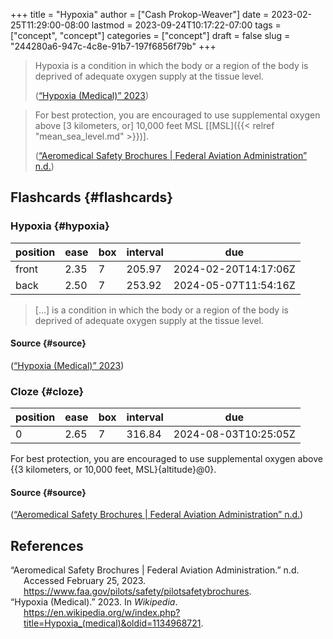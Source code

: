 +++
title = "Hypoxia"
author = ["Cash Prokop-Weaver"]
date = 2023-02-25T11:29:00-08:00
lastmod = 2023-09-24T10:17:22-07:00
tags = ["concept", "concept"]
categories = ["concept"]
draft = false
slug = "244280a6-947c-4c8e-91b7-197f6856f79b"
+++

> Hypoxia is a condition in which the body or a region of the body is deprived of adequate oxygen supply at the tissue level.
>
> (<a href="#citeproc_bib_item_2">“Hypoxia (Medical)” 2023</a>)

<!--quoteend-->

> For best protection, you are encouraged to use supplemental oxygen above [3 kilometers, or] 10,000 feet MSL [[MSL]({{< relref "mean_sea_level.md" >}})].
>
> (<a href="#citeproc_bib_item_1">“Aeromedical Safety Brochures | Federal Aviation Administration” n.d.</a>)


## Flashcards {#flashcards}


### Hypoxia {#hypoxia}

| position | ease | box | interval | due                  |
|----------|------|-----|----------|----------------------|
| front    | 2.35 | 7   | 205.97   | 2024-02-20T14:17:06Z |
| back     | 2.50 | 7   | 253.92   | 2024-05-07T11:54:16Z |

> [...] is a condition in which the body or a region of the body is deprived of adequate oxygen supply at the tissue level.


#### Source {#source}

(<a href="#citeproc_bib_item_2">“Hypoxia (Medical)” 2023</a>)


### Cloze {#cloze}

| position | ease | box | interval | due                  |
|----------|------|-----|----------|----------------------|
| 0        | 2.65 | 7   | 316.84   | 2024-08-03T10:25:05Z |

For best protection, you are encouraged to use supplemental oxygen above {{3 kilometers, or 10,000 feet, MSL}{altitude}@0}.


#### Source {#source}

(<a href="#citeproc_bib_item_1">“Aeromedical Safety Brochures | Federal Aviation Administration” n.d.</a>)

## References

<style>.csl-entry{text-indent: -1.5em; margin-left: 1.5em;}</style><div class="csl-bib-body">
  <div class="csl-entry"><a id="citeproc_bib_item_1"></a>“Aeromedical Safety Brochures | Federal Aviation Administration.” n.d. Accessed February 25, 2023. <a href="https://www.faa.gov/pilots/safety/pilotsafetybrochures">https://www.faa.gov/pilots/safety/pilotsafetybrochures</a>.</div>
  <div class="csl-entry"><a id="citeproc_bib_item_2"></a>“Hypoxia (Medical).” 2023. In <i>Wikipedia</i>. <a href="https://en.wikipedia.org/w/index.php?title=Hypoxia_(medical)&oldid=1134968721">https://en.wikipedia.org/w/index.php?title=Hypoxia_(medical)&#38;oldid=1134968721</a>.</div>
</div>
